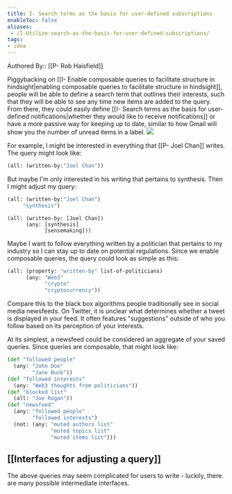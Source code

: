 ```yaml
---
title: I- Search terms as the basis for user-defined subscriptions
enableToc: false
aliases:
 - /I-Utilize-search-as-the-basis-for-user-defined-subscriptions/
tags:
- idea
---
```


Authored By:: [[P- Rob Haisfield]]

Piggybacking on [[I- Enable composable queries to facilitate structure in hindsight|enabling composable queries to facilitate structure in hindsight]], people will be able to define a search term that outlines their interests, such that they will be able to see any time new items are added to the query. From there, they could easily define [[I- Search terms as the basis for user-defined notifications|whether they would like to receive notifications]] or have a more passive way for keeping up to date, similar to how Gmail will show you the number of unread items in a label.
![](https://firebasestorage.googleapis.com/v0/b/firescript-577a2.appspot.com/o/imgs%2Fapp%2Fwrite-hypertext-notebook-graph-research%2FONhwQVp40E.png?alt=media&token=06082a7a-f7c9-4c2c-b021-509caf216d8b)

For example, I might be interested in everything that [[P- Joel Chan]] writes. The query might look like:
 
 ```clojure
(all: (written-by:"Joel Chan"))
```

But maybe I'm only interested in his writing that pertains to synthesis. Then I might adjust my query:

 ```clojure
(all: (written-by:"Joel Chan")
      "synthesis")
```

```
(all: (written-by: [Joel Chan]) 
	  (any: [synthesis]
		    [sensemaking]))
```

Maybe I want to follow everything written by a politician that pertains to my industry so I can stay up to date on potential regulations. Since we enable composable queries, the query could look as simple as this:

```clojure
(all: (property: "written-by" list-of-politicians)
      (any: "Web3"
            "crypto"
            "cryptocurrency"))

```

Compare this to the black box algorithms people traditionally see in social media newsfeeds. On Twitter, it is unclear what determines whether a tweet is displayed in your feed. It often features "suggestions" outside of who you follow based on its perception of your interests.

At its simplest, a newsfeed could be considered an aggregate of your saved queries. Since queries are composable, that might look like:

```clojure
(def "followed people"
  (any: "John Doe"
        "Jane Buck"))
(def "followed interests"
  (any: "Web3 thoughts from politicians"))
(def "blocked list"
  (all: "Joe Rogan"))
(def "newsfeed"
  (any: "followed people"
        "followed interests")
  (not: (any: "muted authors list"
              "muted topics list"
              "muted items list")))
```

 ## [[Interfaces for adjusting a query]]
 
 The above queries may seem complicated for users to write - luckily, there are many possible intermediate interfaces.